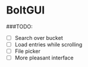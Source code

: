 # BoltGUI
###TODO:
- [ ] Search over bucket
- [ ] Load entries while scrolling
- [ ] File picker
- [ ] More pleasant interface
